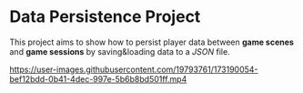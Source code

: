 # Data Persistence Project

This project aims to show how to persist player data between **game scenes** and **game sessions** by saving&loading data to a *JSON* file.

https://user-images.githubusercontent.com/19793761/173190054-bef12bdd-0b41-4dec-997e-5b6b8bd501ff.mp4

